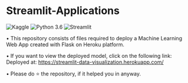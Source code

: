 # Streamlit-Applications

![Kaggle](https://img.shields.io/badge/Dataset-Kaggle-blue.svg) ![Python 3.6](https://img.shields.io/badge/Python-3.6-brightgreen.svg) ![Streamlit](https://img.shields.io/badge/Streamlit-App-orange)

• This repository consists of files required to deploy a Machine Learning Web App created with Flask on Heroku platform.

• If you want to view the deployed model, click on the following link:
Deployed at: https://streamlit-data-visualization.herokuapp.com/

• Please do ⭐ the repository, if it helped you in anyway.

